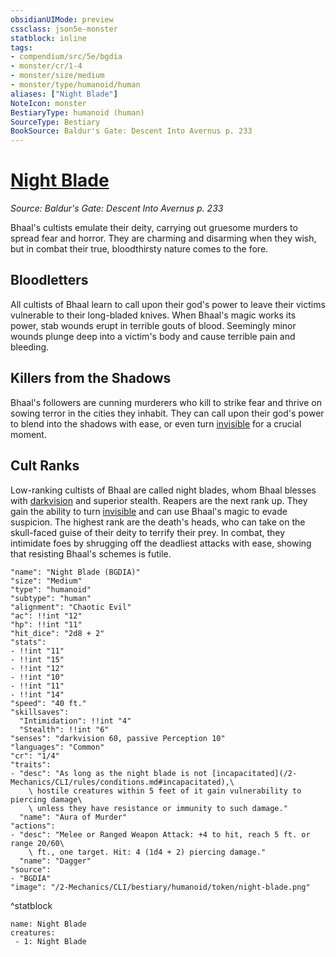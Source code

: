 ```yaml
---
obsidianUIMode: preview
cssclass: json5e-monster
statblock: inline
tags:
- compendium/src/5e/bgdia
- monster/cr/1-4
- monster/size/medium
- monster/type/humanoid/human
aliases: ["Night Blade"]
NoteIcon: monster
BestiaryType: humanoid (human)
SourceType: Bestiary
BookSource: Baldur's Gate: Descent Into Avernus p. 233
---
```

# [Night Blade](2-Mechanics/CLI/bestiary/humanoid/night-blade-bgdia.md)
*Source: Baldur's Gate: Descent Into Avernus p. 233*  

Bhaal's cultists emulate their deity, carrying out gruesome murders to spread fear and horror. They are charming and disarming when they wish, but in combat their true, bloodthirsty nature comes to the fore.

## Bloodletters

All cultists of Bhaal learn to call upon their god's power to leave their victims vulnerable to their long-bladed knives. When Bhaal's magic works its power, stab wounds erupt in terrible gouts of blood. Seemingly minor wounds plunge deep into a victim's body and cause terrible pain and bleeding.

## Killers from the Shadows

Bhaal's followers are cunning murderers who kill to strike fear and thrive on sowing terror in the cities they inhabit. They can call upon their god's power to blend into the shadows with ease, or even turn [invisible](/2-Mechanics/CLI/rules/conditions.md#invisible) for a crucial moment.

## Cult Ranks

Low-ranking cultists of Bhaal are called night blades, whom Bhaal blesses with [darkvision](/2-Mechanics/CLI/rules/senses.md#darkvision) and superior stealth. Reapers are the next rank up. They gain the ability to turn [invisible](/2-Mechanics/CLI/rules/conditions.md#invisible) and can use Bhaal's magic to evade suspicion. The highest rank are the death's heads, who can take on the skull-faced guise of their deity to terrify their prey. In combat, they intimidate foes by shrugging off the deadliest attacks with ease, showing that resisting Bhaal's schemes is futile.

```statblock
"name": "Night Blade (BGDIA)"
"size": "Medium"
"type": "humanoid"
"subtype": "human"
"alignment": "Chaotic Evil"
"ac": !!int "12"
"hp": !!int "11"
"hit_dice": "2d8 + 2"
"stats":
- !!int "11"
- !!int "15"
- !!int "12"
- !!int "10"
- !!int "11"
- !!int "14"
"speed": "40 ft."
"skillsaves":
  "Intimidation": !!int "4"
  "Stealth": !!int "6"
"senses": "darkvision 60, passive Perception 10"
"languages": "Common"
"cr": "1/4"
"traits":
- "desc": "As long as the night blade is not [incapacitated](/2-Mechanics/CLI/rules/conditions.md#incapacitated),\
    \ hostile creatures within 5 feet of it gain vulnerability to piercing damage\
    \ unless they have resistance or immunity to such damage."
  "name": "Aura of Murder"
"actions":
- "desc": "Melee or Ranged Weapon Attack: +4 to hit, reach 5 ft. or range 20/60\
    \ ft., one target. Hit: 4 (1d4 + 2) piercing damage."
  "name": "Dagger"
"source":
- "BGDIA"
"image": "/2-Mechanics/CLI/bestiary/humanoid/token/night-blade.png"
```
^statblock

```encounter-table
name: Night Blade
creatures:
 - 1: Night Blade
```